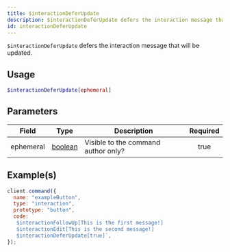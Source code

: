 ```yaml
---
title: $interactionDeferUpdate
description: $interactionDeferUpdate defers the interaction message that will be updated.
id: interactionDeferUpdate
---
```


`$interactionDeferUpdate` defers the interaction message that will be updated.

## Usage

```php
$interactionDeferUpdate[ephemeral]
```

## Parameters

| Field     | Type                                                                                                | Description                         | Required |
| --------- | --------------------------------------------------------------------------------------------------- | ----------------------------------- | :------: |
| ephemeral | [boolean](https://developer.mozilla.org/en-US/docs/Web/JavaScript/Reference/Global_Objects/Boolean) | Visible to the command author only? |   true   |

## Example(s)

```javascript
client.command({
  name: "exampleButton",
  type: "interaction",
  prototype: "button",
  code: ` 
   $interactionFollowUp[This is the first message!]
   $interactionEdit[This is the second message!]
   $interactionDeferUpdate[true]`,
});
```
